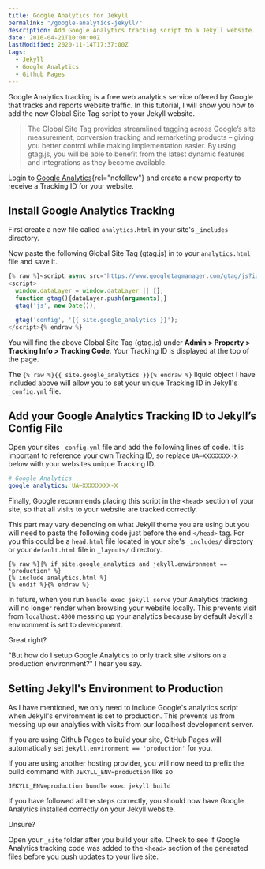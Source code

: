 ```yaml
---
title: Google Analytics for Jekyll
permalink: "/google-analytics-jekyll/"
description: Add Google Analytics tracking script to a Jekyll website.
date: 2016-04-21T10:00:00Z
lastModified: 2020-11-14T17:37:00Z
tags:
  - Jekyll
  - Google Analytics
  - Github Pages
---
```


Google Analytics tracking is a free web analytics service offered by Google that tracks and reports website traffic. In this tutorial, I will show you how to add the new Global Site Tag script to your Jekyll website.

> The Global Site Tag provides streamlined tagging across Google’s site measurement, conversion tracking and remarketing products – giving you better control while making implementation easier. By using gtag.js, you will be able to benefit from the latest dynamic features and integrations as they become available.

Login to [Google Analytics](https://analytics.google.com/){rel="nofollow"} and create a new property to receive a Tracking ID for your website.

## Install Google Analytics Tracking

First create a new file called `analytics.html` in your site's `_includes` directory.

Now paste the following Global Site Tag (gtag.js) in to your `analytics.html` file and save it.

```js
{% raw %}<script async src="https://www.googletagmanager.com/gtag/js?id={{ site.google_analytics }}"></script>
<script>
  window.dataLayer = window.dataLayer || [];
  function gtag(){dataLayer.push(arguments);}
  gtag('js', new Date());

  gtag('config', '{{ site.google_analytics }}');
</script>{% endraw %}
```

You will find the above Global Site Tag (gtag.js) under **Admin > Property > Tracking Info > Tracking Code**. Your Tracking ID is displayed at the top of the page.

The `{% raw %}{{ site.google_analytics }}{% endraw %}` liquid object I have included above will allow you to set your unique Tracking ID in Jekyll's `_config.yml` file.

## Add your Google Analytics Tracking ID to Jekyll’s Config File

Open your sites `_config.yml` file and add the following lines of code. It is important to reference your own Tracking ID, so replace `UA—XXXXXXXX-X` below with your websites unique Tracking ID.

```yaml
# Google Analytics
google_analytics: UA—XXXXXXXX-X
```

Finally, Google recommends placing this script in the `<head>` section of your site, so that all visits to your website are tracked correctly.

This part may vary depending on what Jekyll theme you are using but you will need to paste the following code just before the end `</head>` tag. For you this could be a `head.html` file located in your site's `_includes/` directory or your `default.html` file in `_layouts/` directory.

```liquid
{% raw %}{% if site.google_analytics and jekyll.environment == 'production' %}
{% include analytics.html %}
{% endif %}{% endraw %}
```

In future, when you run `bundle exec jekyll serve` your Analytics tracking will no longer render when browsing your website locally. This prevents visit from `localhost:4000` messing up your analytics because by default Jekyll's environment is set to development.

Great right?

"But how do I setup Google Analytics to only track site visitors on a production environment?" I hear you say.

## Setting Jekyll's Environment to Production

As I have mentioned, we only need to include Google's analytics script when Jekyll's environment is set to production. This prevents us from messing up our analytics with visits from our localhost development server.

If you are using Github Pages to build your site, GitHub Pages will automatically set `jekyll.environment == 'production'` for you.

If you are using another hosting provider, you will now need to prefix the build command with `JEKYLL_ENV=production` like so

```shell
JEKYLL_ENV=production bundle exec jekyll build
```

If you have followed all the steps correctly, you should now have Google Analytics installed correctly on your Jekyll website.

Unsure?

Open your `_site` folder after you build your site. Check to see if Google Analytics tracking code was added to the `<head>` section of the generated files before you push updates to your live site.
